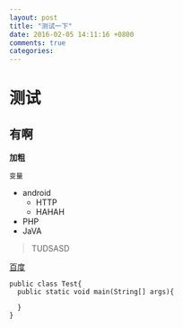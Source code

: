 ```yaml
---
layout: post
title: "测试一下"
date: 2016-02-05 14:11:16 +0800
comments: true
categories:
---
```


# 测试
## 有啊

**加粗**


`变量`

- android
    - HTTP
    - HAHAH
- PHP
- JaVA


> TUDSASD

[百度](http://www.baidu.com)

```
public class Test{
  public static void main(String[] args){
     
  }
}
```
